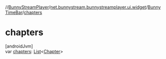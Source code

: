 //[BunnyStreamPlayer](../../../index.md)/[net.bunnystream.bunnystreamplayer.ui.widget](../index.md)/[BunnyTimeBar](index.md)/[chapters](chapters.md)

# chapters

[androidJvm]\
var [chapters](chapters.md): [List](https://kotlinlang.org/api/latest/jvm/stdlib/kotlin-stdlib/kotlin.collections/-list/index.html)&lt;[Chapter](../../net.bunnystream.bunnystreamplayer.model/-chapter/index.md)&gt;
